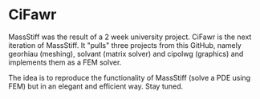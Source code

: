 # CiFawr

MassStiff was the result of a 2 week university project. CiFawr is the next iteration of MassStiff. It "pulls" three projects from this GitHub, namely georhiau (meshing), solvant (matrix solver) and cipolwg (graphics) and implements them as a FEM solver. 

The idea is to reproduce the functionality of MassStiff (solve a PDE using FEM) but in an elegant and efficient way. Stay tuned.  

